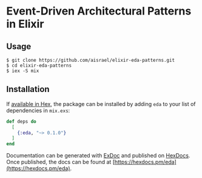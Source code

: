 # Event-Driven Architectural Patterns in Elixir

## Usage

```
$ git clone https://github.com/aisrael/elixir-eda-patterns.git
$ cd elixir-eda-patterns
$ iex -S mix
```

## Installation

If [available in Hex](https://hex.pm/docs/publish), the package can be installed
by adding `eda` to your list of dependencies in `mix.exs`:

```elixir
def deps do
  [
    {:eda, "~> 0.1.0"}
  ]
end
```

Documentation can be generated with [ExDoc](https://github.com/elixir-lang/ex_doc)
and published on [HexDocs](https://hexdocs.pm). Once published, the docs can
be found at [https://hexdocs.pm/eda](https://hexdocs.pm/eda).
